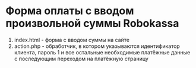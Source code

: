 # Форма оплаты с вводом произвольной суммы Robokassa

1) index.html - форма с вводом суммы на сайте
2) action.php - обработчик, в котором указываются идентификатор клиента, пароль 1 и все остальные необходимые платёжные данные с последующим переходом на платёжную страницу
